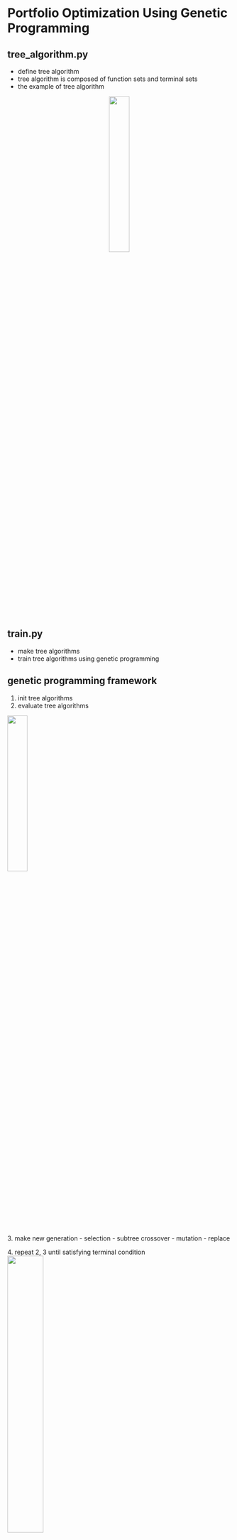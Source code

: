 # Portfolio Optimization Using Genetic Programming

## tree_algorithm.py
- define tree algorithm
- tree algorithm is composed of function sets and terminal sets
- the example of tree algorithm

<p align="center">
  <img src="https://user-images.githubusercontent.com/43362326/230756753-970637e8-21ab-43a1-8871-ff1a541b7efc.png" width="30%" height="30%">
</p>


## train.py
- make tree algorithms 
- train tree algorithms using genetic programming



## genetic programming framework

1. init tree algorithms
2. evaluate tree algorithms
<p>
<div class = Insertcode>
<img src="https://user-images.githubusercontent.com/43362326/230757435-5577adc2-32cc-4231-819f-1fd9cc3aa248.png" width="30%" height="30%">
</div>
3. make new generation
  - selection
  - subtree crossover
  - mutation
  - replace
</p>
4. repeat 2, 3 until satisfying terminal condition

<img src="https://user-images.githubusercontent.com/43362326/230757035-425f476f-9d33-4023-978d-2adac766e53d.png" width="40%" height="40%">




